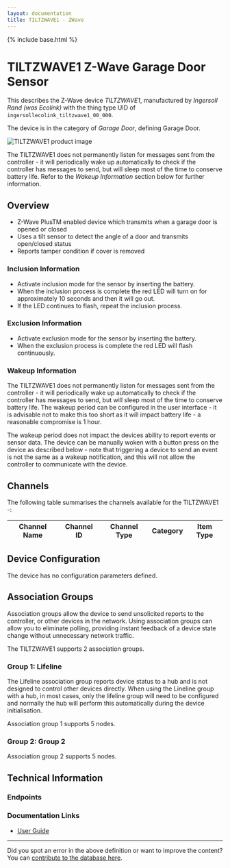 ```yaml
---
layout: documentation
title: TILTZWAVE1 - ZWave
---
```


{% include base.html %}

# TILTZWAVE1 Z-Wave Garage Door Sensor
This describes the Z-Wave device *TILTZWAVE1*, manufactured by *Ingersoll Rand (was Ecolink)* with the thing type UID of ```ingersollecolink_tiltzwave1_00_000```.

The device is in the category of *Garage Door*, defining Garage Door.

![TILTZWAVE1 product image](https://www.cd-jackson.com/zwave_device_uploads/136/136_default.png)


The TILTZWAVE1 does not permanently listen for messages sent from the controller - it will periodically wake up automatically to check if the controller has messages to send, but will sleep most of the time to conserve battery life. Refer to the *Wakeup Information* section below for further information.

## Overview

  * Z-Wave PlusTM enabled device which transmits when a garage door is opened or closed
  * Uses a tilt sensor to detect the angle of a door and transmits open/closed status
  * Reports tamper condition if cover is removed

### Inclusion Information

  * Activate inclusion mode for the sensor by inserting the battery.
  * When the inclusion process is complete the red LED will turn on for approximately 10 seconds and then it will go out.
  * If the LED continues to flash, repeat the inclusion process.

### Exclusion Information

  * Activate exclusion mode for the sensor by inserting the battery.
  * When the exclusion process is complete the red LED will flash continuously.

### Wakeup Information

The TILTZWAVE1 does not permanently listen for messages sent from the controller - it will periodically wake up automatically to check if the controller has messages to send, but will sleep most of the time to conserve battery life. The wakeup period can be configured in the user interface - it is advisable not to make this too short as it will impact battery life - a reasonable compromise is 1 hour.

The wakeup period does not impact the devices ability to report events or sensor data. The device can be manually woken with a button press on the device as described below - note that triggering a device to send an event is not the same as a wakeup notification, and this will not allow the controller to communicate with the device.

## Channels

The following table summarises the channels available for the TILTZWAVE1 -:

| Channel Name | Channel ID | Channel Type | Category | Item Type |
|--------------|------------|--------------|----------|-----------|



## Device Configuration

The device has no configuration parameters defined.

## Association Groups

Association groups allow the device to send unsolicited reports to the controller, or other devices in the network. Using association groups can allow you to eliminate polling, providing instant feedback of a device state change without unnecessary network traffic.

The TILTZWAVE1 supports 2 association groups.

### Group 1: Lifeline

The Lifeline association group reports device status to a hub and is not designed to control other devices directly. When using the Lineline group with a hub, in most cases, only the lifeline group will need to be configured and normally the hub will perform this automatically during the device initialisation.

Association group 1 supports 5 nodes.

### Group 2: Group 2


Association group 2 supports 5 nodes.

## Technical Information

### Endpoints


### Documentation Links

* [User Guide](https://www.cd-jackson.com/zwave_device_uploads/136/Eco-Link-Tilt-ZWave-Plus-Manual-R1-04-021816kgs.pdf)

---

Did you spot an error in the above definition or want to improve the content?
You can [contribute to the database here](http://www.cd-jackson.com/index.php/zwave/zwave-device-database/zwave-device-list/devicesummary/136).
